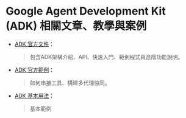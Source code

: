# Google Agent Development Kit (ADK) 相關文章、教學與案例

- [ADK 官方文件](docs/)：  
  > 包含ADK架構介紹、API、快速入門、範例程式與進階功能說明。

- [ADK 官方範例](samples/)：  
  > 如何串接工具、構建多代理協同。

- [ADK 基本用法](examples/)：  
  > 基本範例
